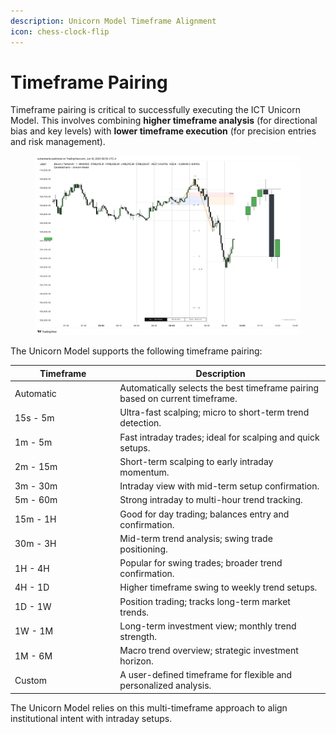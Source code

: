 ```yaml
---
description: Unicorn Model Timeframe Alignment
icon: chess-clock-flip
---
```


# Timeframe Pairing

Timeframe pairing is critical to successfully executing the ICT Unicorn Model. This involves combining **higher timeframe analysis** (for directional bias and key levels) with **lower timeframe execution** (for precision entries and risk management).&#x20;

<figure><img src="../../.gitbook/assets/docs-unicorn-004.png" alt=""><figcaption></figcaption></figure>

The Unicorn Model supports the following timeframe pairing:

<table><thead><tr><th width="154.3515625">Timeframe</th><th>Description</th></tr></thead><tbody><tr><td>Automatic</td><td>Automatically selects the best timeframe pairing based on current timeframe.</td></tr><tr><td>15s - 5m</td><td>Ultra-fast scalping; micro to short-term trend detection.</td></tr><tr><td>1m - 5m</td><td>Fast intraday trades; ideal for scalping and quick setups.</td></tr><tr><td>2m - 15m</td><td>Short-term scalping to early intraday momentum.</td></tr><tr><td>3m - 30m</td><td>Intraday view with mid-term setup confirmation.</td></tr><tr><td>5m - 60m</td><td>Strong intraday to multi-hour trend tracking.</td></tr><tr><td>15m - 1H</td><td>Good for day trading; balances entry and confirmation.</td></tr><tr><td>30m - 3H</td><td>Mid-term trend analysis; swing trade positioning.</td></tr><tr><td>1H - 4H</td><td>Popular for swing trades; broader trend confirmation.</td></tr><tr><td>4H - 1D</td><td>Higher timeframe swing to weekly trend setups.</td></tr><tr><td>1D - 1W</td><td>Position trading; tracks long-term market trends.</td></tr><tr><td>1W - 1M</td><td>Long-term investment view; monthly trend strength.</td></tr><tr><td>1M - 6M</td><td>Macro trend overview; strategic investment horizon.</td></tr><tr><td>Custom</td><td>A user-defined timeframe for flexible and personalized analysis.</td></tr></tbody></table>

The Unicorn Model relies on this multi-timeframe approach to align institutional intent with intraday setups.
